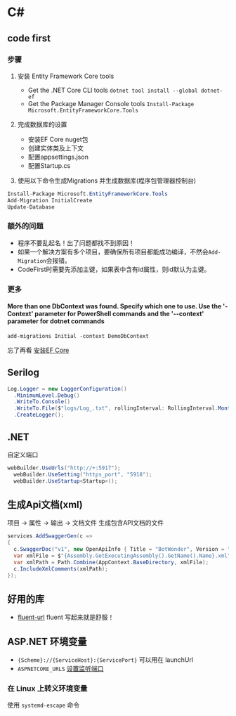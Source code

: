 # C\#

## code first

### 步骤

1. 安装 Entity Framework Core tools
   - Get the .NET Core CLI tools
   `dotnet tool install --global dotnet-ef`
   - Get the Package Manager Console tools
   `Install-Package Microsoft.EntityFrameworkCore.Tools`

2. 完成数据库的设置
   - 安装EF Core nuget包
   - 创建实体类及上下文
   - 配置appsettings.json
   - 配置Startup.cs

3. 使用以下命令生成Migrations 并生成数据库(程序包管理器控制台)

```c#
Install-Package Microsoft.EntityFrameworkCore.Tools
Add-Migration InitialCreate
Update-Database
```

### 额外的问题

- 程序不要乱起名！出了问题都找不到原因！
- 如果一个解决方案有多个项目，要确保所有项目都能成功编译，不然会`Add-Migration`会报错。
- CodeFirst时需要先添加主键，如果表中含有id属性，则id默认为主键。

### 更多

#### More than one DbContext was found. Specify which one to use. Use the '-Context' parameter for PowerShell commands and the '--context' parameter for dotnet commands

```shell
add-migrations Initial -context DemoDbContext
```

忘了再看 [安装EF Core](https://docs.microsoft.com/zh-cn/ef/core/get-started/overview/install)

## Serilog

```C#
Log.Logger = new LoggerConfiguration()
  .MinimumLevel.Debug()
  .WriteTo.Console()
  .WriteTo.File($"logs/Log_.txt", rollingInterval: RollingInterval.Month)
  .CreateLogger();
```

## .NET

自定义端口

```C#
webBuilder.UseUrls("http://+:5917");
  webBuilder.UseSetting("https_port", "5918");
  webBuilder.UseStartup<Startup>();
```

## 生成Api文档(xml)

项目 -> 属性 -> 输出 -> 文档文件 生成包含API文档的文件

```C#
services.AddSwaggerGen(c =>
{
  c.SwaggerDoc("v1", new OpenApiInfo { Title = "BotWonder", Version = "v1" });
  var xmlFile = $"{Assembly.GetExecutingAssembly().GetName().Name}.xml";
  var xmlPath = Path.Combine(AppContext.BaseDirectory, xmlFile);
  c.IncludeXmlComments(xmlPath);
});
```

## 好用的库

- [fluent-url](https://flurl.dev/) fluent 写起来就是舒服！

## ASP.NET 环境变量

- `{Scheme}://{ServiceHost}:{ServicePort}` 可以用在 launchUrl
- `ASPNETCORE_URLS` [设置监听端口](https://learn.microsoft.com/zh-cn/aspnet/core/fundamentals/minimal-apis?view=aspnetcore-7.0#set-the-ports-via-the-aspnetcore_urls-environment-variable)

### 在 Linux 上转义环境变量

使用 `systemd-escape` 命令
